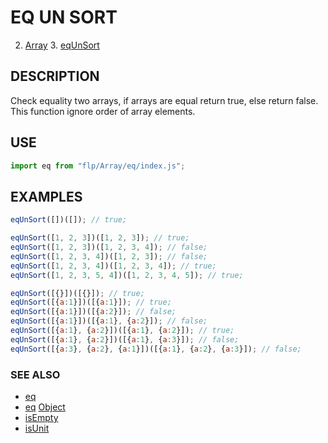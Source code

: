 # EQ UN SORT

2. [Array](../README.md)
    3. [eqUnSort](./README.md)

## DESCRIPTION
Check equality two arrays, if arrays are equal return true, else return false. This function ignore order of array elements.

## USE

```javascript
import eq from "flp/Array/eq/index.js";
```

## EXAMPLES

```javascript
eqUnSort([])([]); // true;

eqUnSort([1, 2, 3])([1, 2, 3]); // true;
eqUnSort([1, 2, 3])([1, 2, 3, 4]); // false;
eqUnSort([1, 2, 3, 4])([1, 2, 3]); // false;
eqUnSort([1, 2, 3, 4])([1, 2, 3, 4]); // true;
eqUnSort([1, 2, 3, 5, 4])([1, 2, 3, 4, 5]); // true;

eqUnSort([{}])([{}]); // true;
eqUnSort([{a:1}])([{a:1}]); // true;
eqUnSort([{a:1}])([{a:2}]); // false;
eqUnSort([{a:1}])([{a:1}, {a:2}]); // false;
eqUnSort([{a:1}, {a:2}])([{a:1}, {a:2}]); // true;
eqUnSort([{a:1}, {a:2}])([{a:1}, {a:3}]); // false;
eqUnSort([{a:3}, {a:2}, {a:1}])([{a:1}, {a:2}, {a:3}]); // false;
```

### SEE ALSO

- [eq]("./../eq/README.md")
- [eq]("../../Object/eq/README.md") [Object]("../../Object/README.md")
- [isEmpty]("../isEmpty/README.md")
- [isUnit]("../isUnit/README.md")
